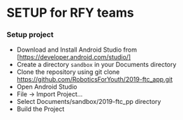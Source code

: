 # SETUP for RFY teams

### Setup project
* Download and Install Android Studio from [https://developer.android.com/studio/]
* Create a directory `sandbox` in your Documents directory
* Clone the repository using git clone https://github.com/RoboticsForYouth/2019-ftc_app.git
* Open Android Studio
* File -> Import Project...
* Select Documents/sandbox/2019-ftc_pp directory
* Build the Project


